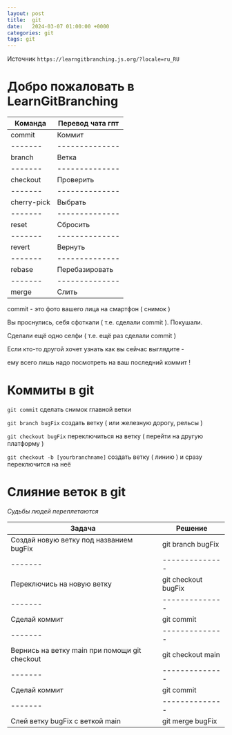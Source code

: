 ```yaml
---
layout: post
title:  git
date:   2024-03-07 01:00:00 +0000
categories: git
tags: git
---
```


Источник `https://learngitbranching.js.org/?locale=ru_RU`

# Добро пожаловать в LearnGitBranching

| Команда     | Перевод чата гпт 
| -------     | --------------
| commit      | Коммит
| -------     | --------------
| branch      | Ветка
| -------     | --------------
| checkout    | Проверить
| -------     | --------------
| cherry-pick | Выбрать 
| ------- | --------------
| reset   | Сбросить
| ------- | --------------
| revert  | Вернуть
| ------- | --------------
| rebase  | Перебазировать
| ------- | --------------
| merge   | Слить

commit - это фото вашего лица на смартфон ( снимок )

Вы проснулись, себя сфоткали ( т.е. сделали commit ). Покушали.

Сделали ещё одно селфи ( т.е. ещё раз сделали commit )


Если кто-то другой хочет узнать как вы сейчас выглядите - 

ему всего лишь надо посмотреть на ваш последний коммит !

# Коммиты в git

`git commit` сделать снимок главной ветки 

`git branch bugFix` создать ветку ( или железную дорогу, рельсы )  

`git checkout bugFix` переключиться на ветку ( перейти на другую платформу )

`git checkout -b [yourbranchname]` создать ветку ( линию ) и сразу переключится на неё

# Слияние веток в git 

*Судьбы людей переплетаются*

| Задача      |  Решение
| -------     | --------------
| Создай новую ветку под названием bugFix | git branch bugFix
| -------     | --------------
| Переключись на новую ветку | git checkout bugFix
| -------     | --------------
| Сделай коммит | git commit
| -------     | --------------
| Вернись на ветку main при помощи git checkout | git checkout main 
| -------     | --------------
| Сделай коммит | git commit
| -------     | --------------
| Слей ветку bugFix с веткой main | git merge bugFix 

